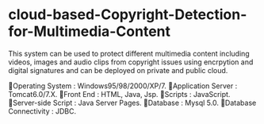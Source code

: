 # cloud-based-Copyright-Detection-for-Multimedia-Content
This system can be used to protect different multimedia content including videos, images and audio clips from copyright issues using encrpytion and digital signatures and can be deployed on private and public cloud.

Operating System	:	Windows95/98/2000/XP/7.
Application Server	:	Tomcat6.0/7.X.
Front End	:	HTML, Java, Jsp.
Scripts	:	JavaScript.
Server-side Script	:	Java Server Pages.
Database	:	Mysql 5.0.
Database Connectivity	:	JDBC.
